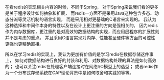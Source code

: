<br>

在看redis的实现相关内容的时候，不同于Spring，
对于Spring来说我们看的更多是关于程序设计如何抽象和扩展，
而redis一方面不是采用Java这种包含多态、动态分派等灵活机制的语言实现，
而是采用相对更基础的C语言来实现的。
我认为这种选择和中间件本身的特性以及在设计上更注重的方向是强相关的，
因为redis作为内存数据库，更注重的是对高效的数据结构的实现，而应用层程序的扩展性则并不是考虑的重点。
并且采用C语言实现对内存、性能甚至硬件等方面的可控性更强也更精确直接。

所以在学习redis的实现上，我认为更加有价值的是学习redis在数据存储这件事上，
如何对数据结构进行良好的封装和利用、对数据结构处理的算法是如何高效的；
也可以关注redis在处理客户端连接时在网络I/O模型上的选型；
或者redis作为一个分布式存储系统在CAP理论背景中是如何取舍和实践的等等。





<br>



